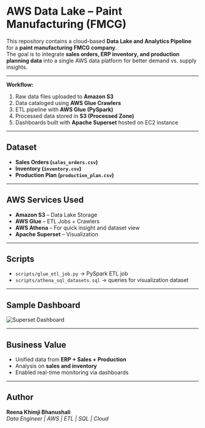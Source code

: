 # AWS Data Lake – Paint Manufacturing (FMCG)

This repository contains a cloud-based **Data Lake and Analytics Pipeline** for a **paint manufacturing FMCG company**.  
The goal is to integrate **sales orders, ERP inventory, and production planning data** into a single AWS data platform for better demand vs. supply insights.

---

**Workflow:**
1. Raw data files uploaded to **Amazon S3**
2. Data cataloged using **AWS Glue Crawlers**
3. ETL pipeline with **AWS Glue (PySpark)**
4. Processed data stored in **S3 (Processed Zone)**
5. Dashboards built with **Apache Superset** hosted on EC2 instance

---

## Dataset
- **Sales Orders (`sales_orders.csv`)**
- **Inventory (`inventory.csv`)**
- **Production Plan (`production_plan.csv`)**

---

## AWS Services Used
- **Amazon S3** – Data Lake Storage  
- **AWS Glue** – ETL Jobs + Crawlers  
- **AWS Athena** – For quick insight and dataset view   
- **Apache Superset** – Visualization  

---

## Scripts
- `scripts/glue_etl_job.py` → PySpark ETL job  
- `scripts/athena_sql_datasets.sql` → queries for visualization dataset

---

## Sample Dashboard
![Superset Dashboard](dashboards/analysis-dashboard.jpg)

---

## Business Value
- Unified data from **ERP + Sales + Production**  
- Analysis on **sales and inventory**  
- Enabled real-time monitoring via dashboards  

---

## Author
**Reena Khimji Bhanushali**  
*Data Engineer | AWS | ETL | SQL | Cloud* 


